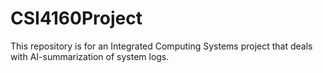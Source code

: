 # CSI4160Project
This repository is for an Integrated Computing Systems project that deals with AI-summarization of system logs. 
